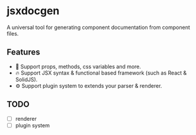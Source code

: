 # jsxdocgen

A universal tool for generating component documentation from component files.

## Features

- 🚀 Support props, methods, css variables and more.
- 🔥 Support JSX syntax & functional based framework (such as React & SolidJS).
- ⚙ Support plugin system to extends your parser & renderer.

## TODO

- [ ] renderer
- [ ] plugin system
